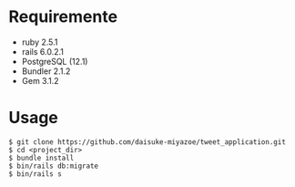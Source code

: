 # 



# Requiremente
* ruby 2.5.1 
* rails 6.0.2.1 
* PostgreSQL (12.1)
* Bundler 2.1.2
* Gem 3.1.2


# Usage
```
$ git clone https://github.com/daisuke-miyazoe/tweet_application.git
$ cd <project_dir>
$ bundle install
$ bin/rails db:migrate
$ bin/rails s
```
